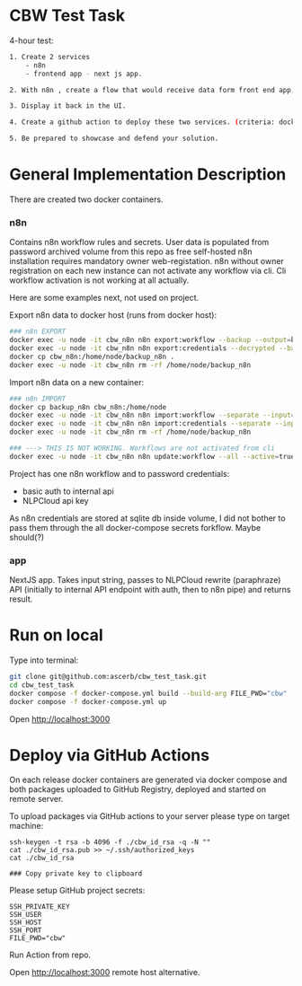 
# CBW Test Task

 4-hour test:
```bash
1. Create 2 services
	- n8n
	- frontend app - next js app.

2. With n8n , create a flow that would receive data form front end app, send it to chatGPT / NLPCloud api with a promt to rewrite it

3. Display it back in the UI.

4. Create a github action to deploy these two services. (criteria: dockerized, uploaded to github registry).

5. Be prepared to showcase and defend your solution.
```

# General Implementation Description

There are created two docker containers.
### n8n
Contains n8n workflow rules and secrets. User data is populated from password archived volume from this repo as free self-hosted n8n installation requires mandatory owner web-registation. 
n8n without owner registration on each new instance can not activate any workflow via cli. 
Cli workflow activation is not working at all actually.

Here are some examples next, not used on project.

Export n8n data to docker host (runs from docker host):
```bash
### n8n EXPORT
docker exec -u node -it cbw_n8n n8n export:workflow --backup --output=backup_n8n/w
docker exec -u node -it cbw_n8n n8n export:credentials --decrypted --backup --output=backup_n8n/c
docker cp cbw_n8n:/home/node/backup_n8n .
docker exec -u node -it cbw_n8n rm -rf /home/node/backup_n8n
```
Import n8n data on a new container:
```bash
### n8n IMPORT
docker cp backup_n8n cbw_n8n:/home/node
docker exec -u node -it cbw_n8n n8n import:workflow --separate --input=/home/node/backup_n8n/w
docker exec -u node -it cbw_n8n n8n import:credentials --separate --input=/home/node/backup_n8n/c
docker exec -u node -it cbw_n8n rm -rf /home/node/backup_n8n

### ---> THIS IS NOT WORKING. Workflows are not activated from cli
docker exec -u node -it cbw_n8n n8n update:workflow --all --active=true
```

Project has one n8n workflow and to password credentials:
* basic auth to internal api
* NLPCloud api key

As n8n credentials are stored at sqlite db inside volume, I did not bother to pass them through the all docker-compose secrets forkflow. Maybe should(?)


### app
NextJS app. Takes input string, passes to NLPCloud rewrite (paraphraze) API (initially to internal API endpoint with auth, then to n8n pipe) and returns result.


# Run on local
Type into terminal:

```bash
git clone git@github.com:ascerb/cbw_test_task.git
cd cbw_test_task
docker compose -f docker-compose.yml build --build-arg FILE_PWD="cbw"
docker compose -f docker-compose.yml up
```

Open [http://localhost:3000](http://localhost:3000) 



# Deploy via GitHub Actions

On each release docker containers are generated via docker compose and both packages uploaded to GitHub Registry, deployed and started on remote server.

To upload packages via GitHub actions to your server please type on target machine:
```
ssh-keygen -t rsa -b 4096 -f ./cbw_id_rsa -q -N ""
cat ./cbw_id_rsa.pub >> ~/.ssh/authorized_keys
cat ./cbw_id_rsa

### Copy private key to clipboard
```

Please setup GitHub project secrets:
```
SSH_PRIVATE_KEY
SSH_USER
SSH_HOST
SSH_PORT
FILE_PWD="cbw"
```

Run Action from repo.

Open [http://localhost:3000](http://localhost:3000) remote host alternative.





